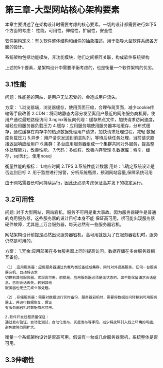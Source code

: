 # 第三章-大型网站核心架构要素

本章主要讲述了在架构设计时需要考虑的核心要素。一切的设计都需要进行如下5个方面的考虑：
性能，可用性，伸缩性，扩展性，安全性

软件架构定义：有关软件整体结构和组件的抽象描述，用于指导大型软件系统各方面的设计。

系统架构包括功能模块，非功能模块，他们之间相互关联，构成软件系统架构

上述的5个要素，是架构设计中需要平衡考虑的，也是衡量一个软件架构的优劣。


## 3.1性能

问题：性能差的网站，是用户无法忍受的，会造成用户流失。

方案：
	1.浏览器端，浏览器缓存，使用页面压缩，合理布局页面，减少cookie传输等手段改善
	2.CDN：将网站静态内容分发至离用户最近的网络服务商机房，使用户通过最短路径访问
	3.nginx等反向代理：缓存热点文件，加快请求访问速度，减轻应用服务器负载压力
	4.缓存：应用服务端使用服务器本地缓存，分布式缓存，通过缓存在内存中的热点数据处理用户请求，加快请求处理过程，减轻
	数据库负载压力
	5.异步：用户请求发送到消息队列，等待后续任务处理，当前请求直接返回响应给用户
	6.集群：多台应用服务器组成一个集群共同对外服务，提高整体处理能力，改善性能。
	7.代码：多线程，改善内存管理
	8.数据库：索引，缓存，sql优化，使用nosql
	
衡量性能的指标：
	1.响应时间
	2.TPS
	3.系统性能计数器
用处：1.确定系统设计是否达到目标
	 2. 用于监控进行报警，分析系统瓶颈，预测网站容量,保障系统可用
	 
由于网站需要长时间持续运行，因此还必须考虑保证高并发下的稳定运行。


## 3.2可用性

问题:
	对于大型网站，网站宕机，服务不可用是重大事故。因为服务器硬件是普通的商用服务器，这些服务器的设计目标本身不能
	保证高可用，很可能出现服务器硬件故障，尤其是上万台服务器，每天必然有一些服务器宕机。

网站架构设计前提是必然出现服务器宕机，高可用就是为了在服务器宕机时，服务仍然是可用的。

方案：
	1.冗余:应用部署在多台服务器上同时提高访问。数据存储在多台服务器相互备份。
	
	（1）.应用服务器：应用服务器通过负载均衡设备组成集群，同时对外提高服务，任何一台服务器宕机，自动将请求
	切换到其他服务器，实现高可用。前提是，应用服务器必须是无状态的，如不能保留请求会话信息，否则会话丢失，转到其他
	服务器也无法完成业务处理。
	
	（2）.存储服务器：需要对数据进行实时备份，服务器宕机时，需要将数据访问转移到可用服务器上，并进行数据恢复，保证
	有服务器宕机时数据依然可用。
	
	2.软件开发过程质量保证：
	通过发布验证，自动化测试，自动化发布，灰度发布等手段，减少将故障引入线上环境的可能，避免故障范围扩大。
	
衡量一个系统架构设计是否高可用，假设有一台或几台服务器宕机，系统整体是否可用。

## 3.3伸缩性


	
	
	
	
